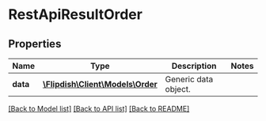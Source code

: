 # RestApiResultOrder

## Properties
Name | Type | Description | Notes
------------ | ------------- | ------------- | -------------
**data** | [**\Flipdish\\Client\Models\Order**](Order.md) | Generic data object. | 

[[Back to Model list]](../README.md#documentation-for-models) [[Back to API list]](../README.md#documentation-for-api-endpoints) [[Back to README]](../README.md)


